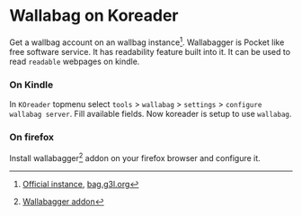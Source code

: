 Wallabag on Koreader
====================

Get a wallbag account on an wallbag instance[^1]. Wallabagger
is Pocket like free software service. It has readability 
feature built into it. It can be used to read `readable` webpages on 
kindle.

### On Kindle

In `KOreader` topmenu select `tools` > `wallabag` > 
	`settings` > `configure wallabag server`.
	Fill available fields. Now koreader is setup
	to use `wallabag`.

### On firefox

Install wallabagger[^2] addon on your firefox browser and
configure it.

[^1]: [Official instance](https://app.wallbag.it), [bag.g3l.org](https://bag.g3l.org)
[^2]: [Wallabagger addon](https://addons.mozilla.org/en-US/firefox/addon/wallabagger/)

